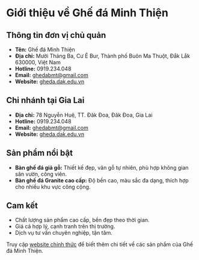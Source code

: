 # Giới thiệu về Ghế đá Minh Thiện

## Thông tin đơn vị chủ quản
- **Tên:** Ghế đá Minh Thiện
- **Địa chỉ:** Mười Tháng Ba, Cư Ê Bur, Thành phố Buôn Ma Thuột, Đắk Lắk 630000, Việt Nam
- **Hotline:** 0919.234.048
- **Email:** ghedabmt@gmail.com
- **Website:** [gheda.dak.edu.vn](https://gheda.dak.edu.vn/)

## Chi nhánh tại Gia Lai
- **Địa chỉ:** 78 Nguyễn Huệ, TT. Đăk Đoa, Đăk Đoa, Gia Lai
- **Hotline:** 0919.234.048
- **Email:** ghedabmt@gmail.com
- **Website:** [gheda.dak.edu.vn](https://gheda.dak.edu.vn/)

## Sản phẩm nổi bật
- **Bàn ghế đá giả gỗ:** Thiết kế đẹp, vân gỗ tự nhiên, phù hợp không gian sân vườn, công viên.
- **Bàn ghế đá Granite cao cấp:** Độ bền cao, màu sắc đa dạng, thích hợp cho nhiều khu vực công cộng.

## Cam kết
- Chất lượng sản phẩm cao cấp, bền đẹp theo thời gian.
- Giá cả hợp lý, cạnh tranh trên thị trường.
- Dịch vụ tư vấn chuyên nghiệp, tận tâm.

Truy cập [website chính thức](https://gheda.dak.edu.vn/) để biết thêm chi tiết về các sản phẩm của Ghế đá Minh Thiện.
